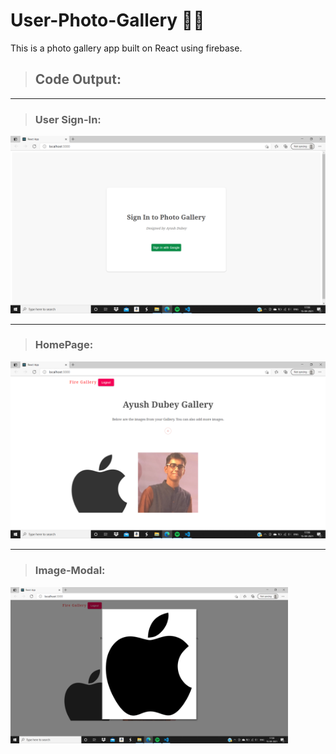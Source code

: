 # User-Photo-Gallery 📸📁
This is a photo gallery app built on React using firebase. 


> ## Code Output:
 <hr/>

> ### User Sign-In:
<img src="./user-gallery-1.png"/>

<hr/>

> ### HomePage:
<img src="./user-gallery-2.png"/>

<hr/>

> ### Image-Modal:
<img src="./user-gallery-3.png" height="250px"/>
